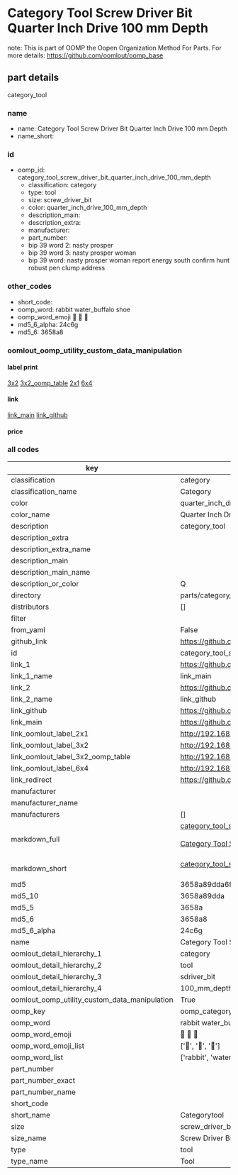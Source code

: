 # Category Tool Screw Driver Bit Quarter Inch Drive 100 mm Depth  

note: This is part of OOMP the Oopen Organization Method For Parts. For more details: https://github.com/oomlout/oomp_base

##  part details
  



category_tool



### name
* name: Category Tool Screw Driver Bit Quarter Inch Drive 100 mm Depth
* name_short: 
### id
* oomp_id: category_tool_screw_driver_bit_quarter_inch_drive_100_mm_depth
  * classification: category
  * type: tool
  * size: screw_driver_bit
  * color: quarter_inch_drive_100_mm_depth
  * description_main: 
  * description_extra: 
  * manufacturer: 
  * part_number: 
  * bip 39 word 2: nasty prosper
  * bip 39 word 3: nasty prosper woman
  * bip 39 word: nasty prosper woman report energy south confirm hunt robust pen clump address

### other_codes
* short_code: 
* oomp_word: rabbit water_buffalo shoe
* oomp_word_emoji :rabbit: :water_buffalo: :shoe:
* md5_6_alpha: 24c6g
* md5_6: 3658a8






### oomlout_oomp_utility_custom_data_manipulation
#### label print
[3x2](http://192.168.1.245:1112/?label=oomp%2024c6g)
[3x2_oomp_table](http://192.168.1.108:1112/?label=oomp%2024c6g)
[2x1](http://192.168.1.242:1112/?label=oomp%2024c6g)
[6x4](http://192.168.1.55:1112/?label=oomp%2024c6g)    

#### link

[link_main](https://github.com/oomlout/oomlout_oomp_version_1_messy/tree/main/parts/category_tool_screw_driver_bit_quarter_inch_drive_100_mm_depth) [link_github](https://github.com/oomlout/oomlout_oomp_version_1_messy/tree/main/parts/category_tool_screw_driver_bit_quarter_inch_drive_100_mm_depth)                             

#### price







### all codes 
| key | value |  
| --- | --- |  
| classification | category |  
| classification_name | Category |  
| color | quarter_inch_drive_100_mm_depth |  
| color_name | Quarter Inch Drive 100 mm Depth |  
| description | category_tool |  
| description_extra |  |  
| description_extra_name |  |  
| description_main |  |  
| description_main_name |  |  
| description_or_color | Q  |  
| directory | parts/category_tool_screw_driver_bit_quarter_inch_drive_100_mm_depth |  
| distributors | [] |  
| filter |  |  
| from_yaml | False |  
| github_link | https://github.com/oomlout/oomlout_oomp_part_src/tree/main/parts/category_tool_screw_driver_bit_quarter_inch_drive_100_mm_depth |  
| id | category_tool_screw_driver_bit_quarter_inch_drive_100_mm_depth |  
| link_1 | https://github.com/oomlout/oomlout_oomp_version_1_messy/tree/main/parts/category_tool_screw_driver_bit_quarter_inch_drive_100_mm_depth |  
| link_1_name | link_main |  
| link_2 | https://github.com/oomlout/oomlout_oomp_version_1_messy/tree/main/parts/category_tool_screw_driver_bit_quarter_inch_drive_100_mm_depth |  
| link_2_name | link_github |  
| link_github | https://github.com/oomlout/oomlout_oomp_version_1_messy/tree/main/parts/category_tool_screw_driver_bit_quarter_inch_drive_100_mm_depth |  
| link_main | https://github.com/oomlout/oomlout_oomp_version_1_messy/tree/main/parts/category_tool_screw_driver_bit_quarter_inch_drive_100_mm_depth |  
| link_oomlout_label_2x1 | http://192.168.1.242:1112/?label=oomp%2024c6g |  
| link_oomlout_label_3x2 | http://192.168.1.245:1112/?label=oomp%2024c6g |  
| link_oomlout_label_3x2_oomp_table | http://192.168.1.108:1112/?label=oomp%2024c6g |  
| link_oomlout_label_6x4 | http://192.168.1.55:1112/?label=oomp%2024c6g |  
| link_redirect | https://github.com/oomlout/oomlout_oomp_version_1_messy/tree/main/parts/category_tool_screw_driver_bit_quarter_inch_drive_100_mm_depth |  
| manufacturer |  |  
| manufacturer_name |  |  
| manufacturers | [] |  
| markdown_full | [category_tool_screw_driver_bit_quarter_inch_drive_100_mm_depth](none)<br>[](none)<br>[Category Tool Screw Driver Bit Quarter Inch Drive 100 Mm Depth](none)<br><br> |  
| markdown_short | [category_tool_screw_driver_bit_quarter_inch_drive_100_mm_depth](none)<br><br> |  
| md5 | 3658a89dda6f65df40a50b6ff9eb2499 |  
| md5_10 | 3658a89dda |  
| md5_5 | 3658a |  
| md5_6 | 3658a8 |  
| md5_6_alpha | 24c6g |  
| name | Category Tool Screw Driver Bit Quarter Inch Drive 100 mm Depth |  
| oomlout_detail_hierarchy_1 | category |  
| oomlout_detail_hierarchy_2 | tool |  
| oomlout_detail_hierarchy_3 | sdriver_bit |  
| oomlout_detail_hierarchy_4 | 100_mm_depth |  
| oomlout_oomp_utility_custom_data_manipulation | True |  
| oomp_key | oomp_category_tool_screw_driver_bit_quarter_inch_drive_100_mm_depth |  
| oomp_word | rabbit water_buffalo shoe |  
| oomp_word_emoji | :rabbit: :water_buffalo: :shoe: |  
| oomp_word_emoji_list | [':rabbit:', ':water_buffalo:', ':shoe:'] |  
| oomp_word_list | ['rabbit', 'water_buffalo', 'shoe'] |  
| part_number |  |  
| part_number_exact |  |  
| part_number_name |  |  
| short_code |  |  
| short_name | Categorytool |  
| size | screw_driver_bit |  
| size_name | Screw Driver Bit |  
| type | tool |  
| type_name | Tool |  
